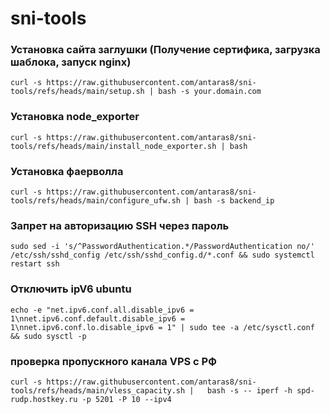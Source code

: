 # sni-tools

### Установка сайта заглушки (Получение сертифика, загрузка шаблока, запуск nginx)

```curl
curl -s https://raw.githubusercontent.com/antaras8/sni-tools/refs/heads/main/setup.sh | bash -s your.domain.com
```

### Установка node_exporter

```curl
curl -s https://raw.githubusercontent.com/antaras8/sni-tools/refs/heads/main/install_node_exporter.sh | bash
```

### Установка фаерволла

```curl
curl -s https://raw.githubusercontent.com/antaras8/sni-tools/refs/heads/main/configure_ufw.sh | bash -s backend_ip
```

### Запрет на авторизацию SSH через пароль
```curl
sudo sed -i 's/^PasswordAuthentication.*/PasswordAuthentication no/' /etc/ssh/sshd_config /etc/ssh/sshd_config.d/*.conf && sudo systemctl restart ssh
```

### Отключить ipV6 ubuntu
```curl
echo -e "net.ipv6.conf.all.disable_ipv6 = 1\nnet.ipv6.conf.default.disable_ipv6 = 1\nnet.ipv6.conf.lo.disable_ipv6 = 1" | sudo tee -a /etc/sysctl.conf && sudo sysctl -p
```

### проверка пропускного канала VPS с РФ
```curl
curl -s https://raw.githubusercontent.com/antaras8/sni-tools/refs/heads/main/vless_capacity.sh |   bash -s -- iperf -h spd-rudp.hostkey.ru -p 5201 -P 10 --ipv4
```

